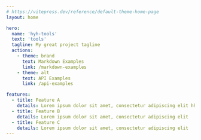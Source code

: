 ```yaml
---
# https://vitepress.dev/reference/default-theme-home-page
layout: home

hero:
  name: 'hyh-tools'
  text: 'tools'
  tagline: My great project tagline
  actions:
    - theme: brand
      text: Markdown Examples
      link: /markdown-examples
    - theme: alt
      text: API Examples
      link: /api-examples

features:
  - title: Feature A
    details: Lorem ipsum dolor sit amet, consectetur adipiscing elit hhh
  - title: Feature B
    details: Lorem ipsum dolor sit amet, consectetur adipiscing elit
  - title: Feature C
    details: Lorem ipsum dolor sit amet, consectetur adipiscing elit
---
```

